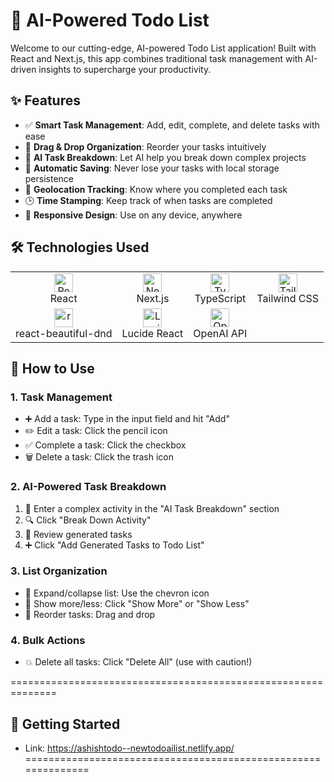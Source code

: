 # 🚀 AI-Powered Todo List

Welcome to our cutting-edge, AI-powered Todo List application! Built with React and Next.js, this app combines traditional task management with AI-driven insights to supercharge your productivity.

## ✨ Features

- ✅ **Smart Task Management**: Add, edit, complete, and delete tasks with ease
- 🔄 **Drag & Drop Organization**: Reorder your tasks intuitively
- 🧠 **AI Task Breakdown**: Let AI help you break down complex projects
- 💾 **Automatic Saving**: Never lose your tasks with local storage persistence
- 📍 **Geolocation Tracking**: Know where you completed each task
- 🕒 **Time Stamping**: Keep track of when tasks are completed
- 📱 **Responsive Design**: Use on any device, anywhere

## 🛠️ Technologies Used

<table>
  <tr>
    <td align="center"><img src="https://reactjs.org/favicon.ico" width="30" alt="React"/><br/>React</td>
    <td align="center"><img src="https://nextjs.org/static/favicon/favicon-32x32.png" width="30" alt="Next.js"/><br/>Next.js</td>
    <td align="center"><img src="https://www.typescriptlang.org/favicon-32x32.png" width="30" alt="TypeScript"/><br/>TypeScript</td>
    <td align="center"><img src="https://tailwindcss.com/favicons/favicon-32x32.png" width="30" alt="Tailwind CSS"/><br/>Tailwind CSS</td>
  </tr>
  <tr>
    <td align="center"><img src="https://avatars.githubusercontent.com/u/22095598?s=200&v=4" width="30" alt="react-beautiful-dnd"/><br/>react-beautiful-dnd</td>
    <td align="center"><img src="https://lucide.dev/favicon.ico" width="30" alt="Lucide React"/><br/>Lucide React</td>
    <td align="center"><img src="https://openai.com/favicon.ico" width="30" alt="OpenAI API"/><br/>OpenAI API</td>
  </tr>
</table>

## 🚀 How to Use

### 1. Task Management
- ➕ Add a task: Type in the input field and hit "Add"
- ✏️ Edit a task: Click the pencil icon
- ✅ Complete a task: Click the checkbox
- 🗑️ Delete a task: Click the trash icon

### 2. AI-Powered Task Breakdown
1. 🤖 Enter a complex activity in the "AI Task Breakdown" section
2. 🔍 Click "Break Down Activity"
3. 👀 Review generated tasks
4. ➕ Click "Add Generated Tasks to Todo List"

### 3. List Organization
- 🔽 Expand/collapse list: Use the chevron icon
- 👀 Show more/less: Click "Show More" or "Show Less"
- 🔄 Reorder tasks: Drag and drop

### 4. Bulk Actions
- 💥 Delete all tasks: Click "Delete All" (use with caution!)

==============================================================
## 🏁 Getting Started
- Link: https://ashishtodo--newtodoailist.netlify.app/
==============================================================
